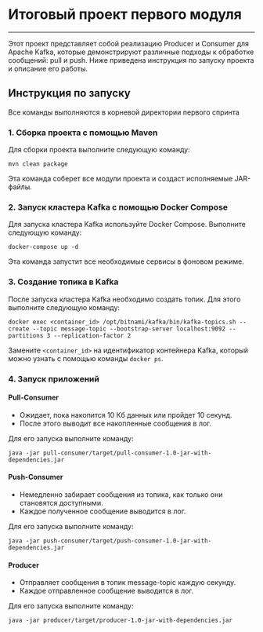 # Итоговый проект первого модуля

---

Этот проект представляет собой реализацию Producer и Consumer для Apache Kafka, которые демонстрируют различные подходы к обработке сообщений: pull и push. Ниже приведена инструкция по запуску проекта и описание его работы.

## Инструкция по запуску

Все команды выполняются в корневой директории первого спринта

### 1. Сборка проекта с помощью Maven
Для сборки проекта выполните следующую команду:
```
mvn clean package
```
Эта команда соберет все модули проекта и создаст исполняемые JAR-файлы.

### 2. Запуск кластера Kafka с помощью Docker Compose
Для запуска кластера Kafka используйте Docker Compose. Выполните следующую команду:
```
docker-compose up -d
```
Эта команда запустит все необходимые сервисы в фоновом режиме.

### 3. Создание топика в Kafka
После запуска кластера Kafka необходимо создать топик. Для этого выполните следующую команду:
```
docker exec <container_id> /opt/bitnami/kafka/bin/kafka-topics.sh --create --topic message-topic --bootstrap-server localhost:9092 --partitions 3 --replication-factor 2 
```
Замените `<container_id>` на идентификатор контейнера Kafka, который можно узнать с помощью команды `docker ps`.

### 4. Запуск приложений
#### Pull-Consumer
- Ожидает, пока накопится 10 Кб данных или пройдет 10 секунд.
- После этого выводит все накопленные сообщения в лог.

Для его запуска выполните команду:

```
java -jar pull-consumer/target/pull-consumer-1.0-jar-with-dependencies.jar
```
#### Push-Consumer
- Немедленно забирает сообщения из топика, как только они становятся доступными.
- Каждое полученное сообщение выводится в лог.

Для его запуска выполните команду:

```
java -jar push-consumer/target/push-consumer-1.0-jar-with-dependencies.jar
```
#### Producer
- Отправляет сообщения в топик message-topic каждую секунду.
- Каждое отправленное сообщение выводится в лог. 

Для его запуска выполните команду:

```
java -jar producer/target/producer-1.0-jar-with-dependencies.jar
```